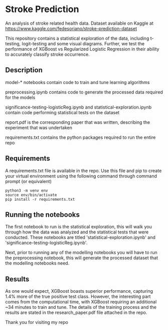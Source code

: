 # Stroke Prediction

An analysis of stroke related health data. 
Dataset available on Kaggle at https://www.kaggle.com/fedesoriano/stroke-prediction-dataset

This repository contains a statistical exploration of the data, including t-testing, logit-testing and some visual diagrams. Further, we test the performance of XGBoost vs Regularized Logistic Regression in their ability to accurately classify stroke occurrence. 

## Description
model-* notebooks contain code to train and tune learning algorithms

preprocessing.ipynb contains code to generate the processed data required for the models

significance-testing-logisticReg.ipynb and statistical-exploration.ipynb contain code performing statistical tests on the dataset 

report.pdf is the corresponding paper that was written, describing the experiment that was undertaken

requirements.txt contains the python packages required to run the entire repo

## Requirements

A requirements.txt file is available in the repo. Use this file and pip to create your virtual environment using the following command through command prompt (or equivalent)

```
python3 -m venv env
source env/bin/activate
pip install -r requirements.txt
```

## Running the notebooks
The first notebook to run is the statistical exploration, this will walk you through how the data was analyzed and the statistical tests that were conducted. These notebooks are titled 'statistical-exploration.ipynb' and 'significance-testing-logisticReg.ipynb'. 

Next, prior to running any of the modelling notebooks you will have to run the preprocessing notebook, this will generate the processed dataset that the modelling notebooks need. 

## Results
As one would expect, XGBoost boasts superior performance, capturing 1.4% more of the true positive test class. However, the interesting part comes from the computational time, with XGBoost requiring an additional ~34 minutes to train and tune. The details of the training process and the results are stated in the research_paper.pdf file attached in the repo. 

Thank you for visiting my repo